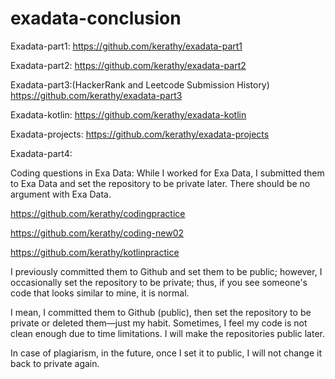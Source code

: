 # exadata-conclusion

Exadata-part1:
https://github.com/kerathy/exadata-part1

Exadata-part2:
https://github.com/kerathy/exadata-part2

Exadata-part3:(HackerRank and Leetcode Submission History)
https://github.com/kerathy/exadata-part3

Exadata-kotlin:
https://github.com/kerathy/exadata-kotlin

Exadata-projects:
https://github.com/kerathy/exadata-projects

Exadata-part4:

Coding questions in Exa Data:
While I worked for Exa Data, I submitted them to Exa Data and set the repository to be private later. There should be no argument with Exa Data.

https://github.com/kerathy/codingpractice

https://github.com/kerathy/coding-new02

https://github.com/kerathy/kotlinpractice



I previously committed them to Github and set them to be public; however, I occasionally set the repository to be private; thus, if you see someone's code that looks similar to mine, it is normal.

I mean, I committed them to Github (public), then set the repository to be private or deleted them—just my habit. Sometimes, I feel my code is not clean enough due to time limitations. I will make the repositories public later.

In case of plagiarism, in the future, once I set it to public, I will not change it back to private again.
